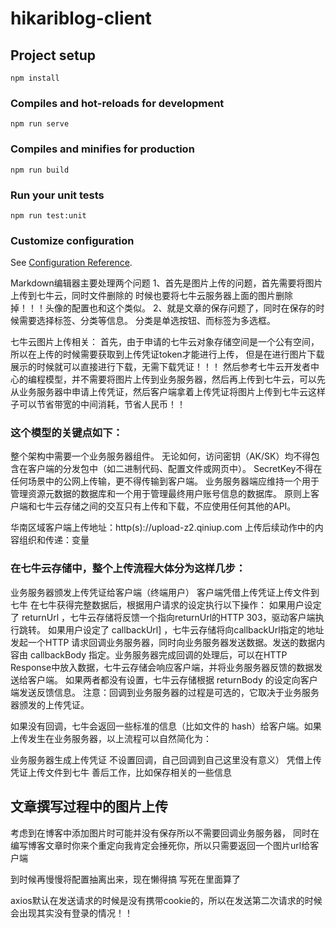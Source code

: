 # hikariblog-client

## Project setup
```
npm install
```

### Compiles and hot-reloads for development
```
npm run serve
```

### Compiles and minifies for production
```
npm run build
```

### Run your unit tests
```
npm run test:unit
```

### Customize configuration
See [Configuration Reference](https://cli.vuejs.org/config/).



Markdown编辑器主要处理两个问题
1、首先是图片上传的问题，首先需要将图片上传到七牛云，同时文件删除的
时候也要将七牛云服务器上面的图片删除掉！！！头像的配置也和这个类似。
2、就是文章的保存问题了，同时在保存的时候需要选择标签、分类等信息。
分类是单选按钮、而标签为多选框。

七牛云图片上传相关：
  首先，由于申请的七牛云对象存储空间是一个公有空间，所以在上传的时候需要获取到上传凭证token才能进行上传，
但是在进行图片下载展示的时候就可以直接进行下载，无需下载凭证！！！
  然后参考七牛云开发者中心的编程模型，并不需要将图片上传到业务服务器，然后再上传到七牛云，可以先从业务服务器中申请上传凭证，然后客户端拿着上传凭证将图片上传到七牛云这样子可以节省带宽的中间消耗，节省人民币！！

### 这个模型的关键点如下：
整个架构中需要一个业务服务器组件。
无论如何，访问密钥（AK/SK）均不得包含在客户端的分发包中（如二进制代码、配置文件或网页中）。
SecretKey不得在任何场景中的公网上传输，更不得传输到客户端。
业务服务器端应维持一个用于管理资源元数据的数据库和一个用于管理最终用户账号信息的数据库。
原则上客户端和七牛云存储之间的交互只有上传和下载，不应使用任何其他的API。

华南区域客户端上传地址：http(s)://upload-z2.qiniup.com
上传后续动作中的内容组织和传递：变量


### 在七牛云存储中，整个上传流程大体分为这样几步：

业务服务器颁发上传凭证给客户端（终端用户）
客户端凭借上传凭证上传文件到七牛
在七牛获得完整数据后，根据用户请求的设定执行以下操作：
如果用户设定了 returnUrl ，七牛云存储将反馈一个指向returnUrl的HTTP 303，驱动客户端执行跳转。
如果用户设定了 callbackUrl] ，七牛云存储将向callbackUrl指定的地址发起一个HTTP 请求回调业务服务器，同时向业务服务器发送数据。发送的数据内容由 callbackBody 指定。业务服务器完成回调的处理后，可以在HTTP Response中放入数据，七牛云存储会响应客户端，并将业务服务器反馈的数据发送给客户端。
如果两者都没有设置，七牛云存储根据 returnBody 的设定向客户端发送反馈信息。
注意：回调到业务服务器的过程是可选的，它取决于业务服务器颁发的上传凭证。

如果没有回调，七牛会返回一些标准的信息（比如文件的 hash）给客户端。如果上传发生在业务服务器，以上流程可以自然简化为：

业务服务器生成上传凭证 不设置回调，自己回调到自己这里没有意义）
凭借上传凭证上传文件到七牛
善后工作，比如保存相关的一些信息

## 文章撰写过程中的图片上传
考虑到在博客中添加图片时可能并没有保存所以不需要回调业务服务器，
同时在编写博客文章时你来个重定向我肯定会捶死你，所以只需要返回一个图片url给客户端

到时候再慢慢将配置抽离出来，现在懒得搞
写死在里面算了



axios默认在发送请求的时候是没有携带cookie的，所以在发送第二次请求的时候
会出现其实没有登录的情况！！
